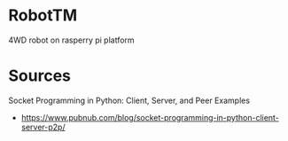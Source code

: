 # RobotTM
4WD robot on rasperry pi platform

# Sources
Socket Programming in Python: Client, Server, and Peer Examples
- https://www.pubnub.com/blog/socket-programming-in-python-client-server-p2p/
